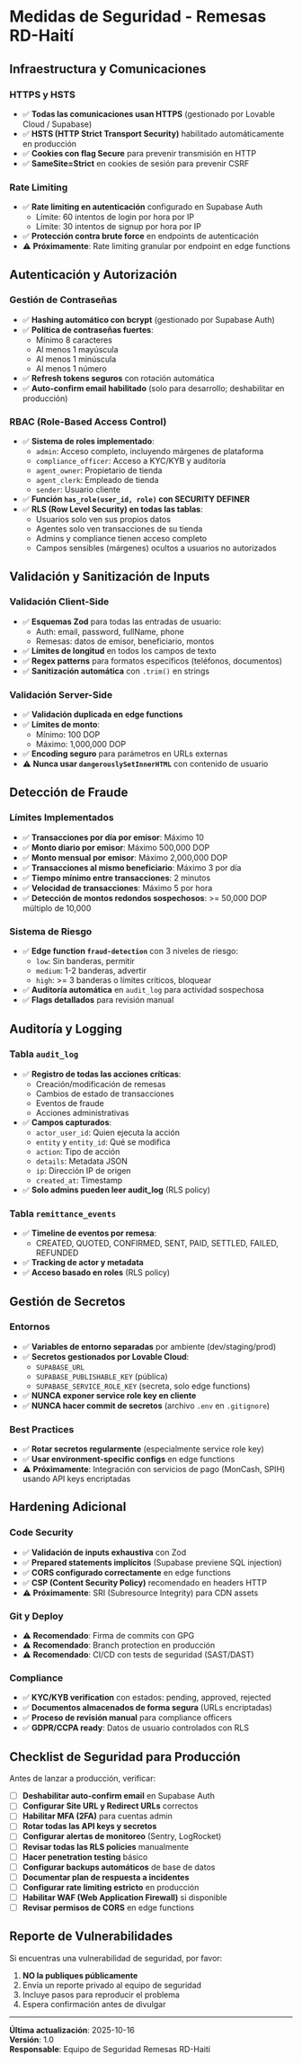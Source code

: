 # Medidas de Seguridad - Remesas RD-Haití

## Infraestructura y Comunicaciones

### HTTPS y HSTS
- ✅ **Todas las comunicaciones usan HTTPS** (gestionado por Lovable Cloud / Supabase)
- ✅ **HSTS (HTTP Strict Transport Security)** habilitado automáticamente en producción
- ✅ **Cookies con flag Secure** para prevenir transmisión en HTTP
- ✅ **SameSite=Strict** en cookies de sesión para prevenir CSRF

### Rate Limiting
- ✅ **Rate limiting en autenticación** configurado en Supabase Auth
  - Límite: 60 intentos de login por hora por IP
  - Límite: 30 intentos de signup por hora por IP
- ✅ **Protección contra brute force** en endpoints de autenticación
- ⚠️ **Próximamente**: Rate limiting granular por endpoint en edge functions

## Autenticación y Autorización

### Gestión de Contraseñas
- ✅ **Hashing automático con bcrypt** (gestionado por Supabase Auth)
- ✅ **Política de contraseñas fuertes**:
  - Mínimo 8 caracteres
  - Al menos 1 mayúscula
  - Al menos 1 minúscula
  - Al menos 1 número
- ✅ **Refresh tokens seguros** con rotación automática
- ✅ **Auto-confirm email habilitado** (solo para desarrollo; deshabilitar en producción)

### RBAC (Role-Based Access Control)
- ✅ **Sistema de roles implementado**:
  - `admin`: Acceso completo, incluyendo márgenes de plataforma
  - `compliance_officer`: Acceso a KYC/KYB y auditoría
  - `agent_owner`: Propietario de tienda
  - `agent_clerk`: Empleado de tienda
  - `sender`: Usuario cliente
- ✅ **Función `has_role(user_id, role)` con SECURITY DEFINER**
- ✅ **RLS (Row Level Security) en todas las tablas**:
  - Usuarios solo ven sus propios datos
  - Agentes solo ven transacciones de su tienda
  - Admins y compliance tienen acceso completo
  - Campos sensibles (márgenes) ocultos a usuarios no autorizados

## Validación y Sanitización de Inputs

### Validación Client-Side
- ✅ **Esquemas Zod** para todas las entradas de usuario:
  - Auth: email, password, fullName, phone
  - Remesas: datos de emisor, beneficiario, montos
- ✅ **Límites de longitud** en todos los campos de texto
- ✅ **Regex patterns** para formatos específicos (teléfonos, documentos)
- ✅ **Sanitización automática** con `.trim()` en strings

### Validación Server-Side
- ✅ **Validación duplicada en edge functions**
- ✅ **Límites de monto**:
  - Mínimo: 100 DOP
  - Máximo: 1,000,000 DOP
- ✅ **Encoding seguro** para parámetros en URLs externas
- ⚠️ **Nunca usar `dangerouslySetInnerHTML`** con contenido de usuario

## Detección de Fraude

### Límites Implementados
- ✅ **Transacciones por día por emisor**: Máximo 10
- ✅ **Monto diario por emisor**: Máximo 500,000 DOP
- ✅ **Monto mensual por emisor**: Máximo 2,000,000 DOP
- ✅ **Transacciones al mismo beneficiario**: Máximo 3 por día
- ✅ **Tiempo mínimo entre transacciones**: 2 minutos
- ✅ **Velocidad de transacciones**: Máximo 5 por hora
- ✅ **Detección de montos redondos sospechosos**: >= 50,000 DOP múltiplo de 10,000

### Sistema de Riesgo
- ✅ **Edge function `fraud-detection`** con 3 niveles de riesgo:
  - `low`: Sin banderas, permitir
  - `medium`: 1-2 banderas, advertir
  - `high`: >= 3 banderas o límites críticos, bloquear
- ✅ **Auditoría automática** en `audit_log` para actividad sospechosa
- ✅ **Flags detallados** para revisión manual

## Auditoría y Logging

### Tabla `audit_log`
- ✅ **Registro de todas las acciones críticas**:
  - Creación/modificación de remesas
  - Cambios de estado de transacciones
  - Eventos de fraude
  - Acciones administrativas
- ✅ **Campos capturados**:
  - `actor_user_id`: Quien ejecuta la acción
  - `entity` y `entity_id`: Qué se modifica
  - `action`: Tipo de acción
  - `details`: Metadata JSON
  - `ip`: Dirección IP de origen
  - `created_at`: Timestamp
- ✅ **Solo admins pueden leer audit_log** (RLS policy)

### Tabla `remittance_events`
- ✅ **Timeline de eventos por remesa**:
  - CREATED, QUOTED, CONFIRMED, SENT, PAID, SETTLED, FAILED, REFUNDED
- ✅ **Tracking de actor y metadata**
- ✅ **Acceso basado en roles** (RLS policy)

## Gestión de Secretos

### Entornos
- ✅ **Variables de entorno separadas** por ambiente (dev/staging/prod)
- ✅ **Secretos gestionados por Lovable Cloud**:
  - `SUPABASE_URL`
  - `SUPABASE_PUBLISHABLE_KEY` (pública)
  - `SUPABASE_SERVICE_ROLE_KEY` (secreta, solo edge functions)
- ✅ **NUNCA exponer service role key en cliente**
- ✅ **NUNCA hacer commit de secretos** (archivo `.env` en `.gitignore`)

### Best Practices
- ✅ **Rotar secretos regularmente** (especialmente service role key)
- ✅ **Usar environment-specific configs** en edge functions
- ⚠️ **Próximamente**: Integración con servicios de pago (MonCash, SPIH) usando API keys encriptadas

## Hardening Adicional

### Code Security
- ✅ **Validación de inputs exhaustiva** con Zod
- ✅ **Prepared statements implícitos** (Supabase previene SQL injection)
- ✅ **CORS configurado correctamente** en edge functions
- ✅ **CSP (Content Security Policy)** recomendado en headers HTTP
- ⚠️ **Próximamente**: SRI (Subresource Integrity) para CDN assets

### Git y Deploy
- ⚠️ **Recomendado**: Firma de commits con GPG
- ⚠️ **Recomendado**: Branch protection en producción
- ⚠️ **Recomendado**: CI/CD con tests de seguridad (SAST/DAST)

### Compliance
- ✅ **KYC/KYB verification** con estados: pending, approved, rejected
- ✅ **Documentos almacenados de forma segura** (URLs encriptadas)
- ✅ **Proceso de revisión manual** para compliance officers
- ✅ **GDPR/CCPA ready**: Datos de usuario controlados con RLS

## Checklist de Seguridad para Producción

Antes de lanzar a producción, verificar:

- [ ] **Deshabilitar auto-confirm email** en Supabase Auth
- [ ] **Configurar Site URL y Redirect URLs** correctos
- [ ] **Habilitar MFA (2FA)** para cuentas admin
- [ ] **Rotar todas las API keys y secretos**
- [ ] **Configurar alertas de monitoreo** (Sentry, LogRocket)
- [ ] **Revisar todas las RLS policies** manualmente
- [ ] **Hacer penetration testing** básico
- [ ] **Configurar backups automáticos** de base de datos
- [ ] **Documentar plan de respuesta a incidentes**
- [ ] **Configurar rate limiting estricto** en producción
- [ ] **Habilitar WAF (Web Application Firewall)** si disponible
- [ ] **Revisar permisos de CORS** en edge functions

## Reporte de Vulnerabilidades

Si encuentras una vulnerabilidad de seguridad, por favor:

1. **NO la publiques públicamente**
2. Envía un reporte privado al equipo de seguridad
3. Incluye pasos para reproducir el problema
4. Espera confirmación antes de divulgar

---

**Última actualización**: 2025-10-16  
**Versión**: 1.0  
**Responsable**: Equipo de Seguridad Remesas RD-Haití
